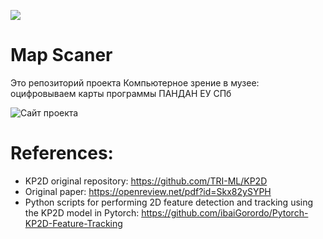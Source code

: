 ![](https://static.tildacdn.com/tild3966-3830-4630-a431-366631313034/bage.jpg)
# Map Scaner

Это репозиторий проекта Компьютерное зрение в музее: оцифровываем карты программы ПАНДАН ЕУ СПб

![Сайт проекта](http://projects.pandan.eusp.org/map_scanner)


# References:
* KP2D original repository: https://github.com/TRI-ML/KP2D
* Original paper: https://openreview.net/pdf?id=Skx82ySYPH
* Python scripts for performing 2D feature detection and tracking using the KP2D model in Pytorch: https://github.com/ibaiGorordo/Pytorch-KP2D-Feature-Tracking
